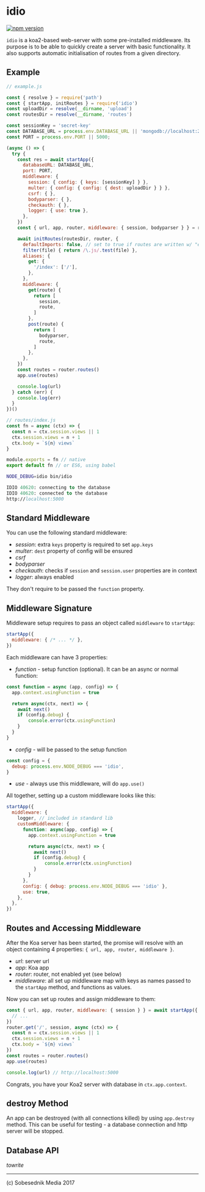 # idio

[![npm version](https://badge.fury.io/js/idio.svg)](https://badge.fury.io/js/idio)

`idio` is a koa2-based web-server with some pre-installed middleware.
Its purpose is to be able to quickly create a server with basic functionality.
It also supports automatic initialisation of routes from a given directory.

## Example

```js
// example.js

const { resolve } = require('path')
const { startApp, initRoutes } = require('idio')
const uploadDir = resolve(__dirname, 'upload')
const routesDir = resolve(__dirname, 'routes')

const sessionKey = 'secret-key'
const DATABASE_URL = process.env.DATABASE_URL || 'mongodb://localhost:27017/idio'
const PORT = process.env.PORT || 5000;

(async () => {
  try {
    const res = await startApp({
      databaseURL: DATABASE_URL,
      port: PORT,
      middleware: {
        session: { config: { keys: [sessionKey] } },
        multer: { config: { config: { dest: uploadDir } } },
        csrf: { },
        bodyparser: { },
        checkauth: { },
        logger: { use: true },
      },
    })
    const { url, app, router, middleware: { session, bodyparser } } = res

    await initRoutes(routesDir, router, {
      defaultImports: false, // set to true if routes are written w/ "export default"
      filter(file) { return /\.js/.test(file) },
      aliases: {
        get: {
          '/index': ['/'],
        },
      },
      middleware: {
        get(route) {
          return [
            session,
            route,
          ]
        },
        post(route) {
          return [
            bodyparser,
            route,
          ]
        },
      },
    })
    const routes = router.routes()
    app.use(routes)

    console.log(url)
  } catch (err) {
    console.log(err)
  }
})()
```

```js
// routes/index.js
const fn = async (ctx) => {
  const n = ctx.session.views || 1
  ctx.session.views = n + 1
  ctx.body = `${n} views`
}

module.exports = fn // native
export default fn // or ES6, using babel
```

```bash
NODE_DEBUG=idio bin/idio
```

```fs
IDIO 40620: connecting to the database
IDIO 40620: connected to the database
http://localhost:5000
```

## Standard Middleware

You can use the following standard middleware:

- _session_: extra `keys` property is required to set `app.keys`
- _multer_: `dest` property of config will be ensured
- _csrf_
- _bodyparser_
- _checkauth_: checks if `session` and `session.user` properties are in context
- _logger_: always enabled

They don't require to be passed the `function` property.

## Middleware Signature

Middleware setup requires to pass an object called `middleware` to `startApp`:

```js
startApp({
  middleware: { /* ... */ },
})
```

Each middleware can have 3 properties:

- _function_ - setup function (optional). It can be an async or normal function:

```js
const function = async (app, config) => {
  app.context.usingFunction = true

  return async(ctx, next) => {
    await next()
    if (config.debug) {
        console.error(ctx.usingFunction)
    }
  }
}
```

- _config_ - will be passed to the setup function

```js
const config = {
  debug: process.env.NODE_DEBUG === 'idio',
}
```

- _use_ - always use this middleware, will do `app.use()`

All together, setting up a custom middleware looks like this:

```js
startApp({
  middleware: {
    logger, // included in standard lib
    customMiddleware: {
      function: async(app, config) => {
        app.context.usingFunction = true

        return async(ctx, next) => {
          await next()
          if (config.debug) {
              console.error(ctx.usingFunction)
          }
        }
      },
      config: { debug: process.env.NODE_DEBUG === 'idio' },
      use: true,
    },
  },
})
```

## Routes and Accessing Middleware

After the Koa server has been started, the promise will resolve with an object
containing 4 properties: `{ url, app, router, middleware }`.

- _url_: server url
- _app_: Koa app
- _router_: router, not enabled yet (see below)
- _middleware_: all set up middleware map with keys as names passed to the
`startApp` method, and functions as values.

Now you can set up routes and assign middleware to them:

```js
const { url, app, router, middleware: { session } } = await startApp({
  // ...
})
router.get('/', session, async (ctx) => {
  const n = ctx.session.views || 1
  ctx.session.views = n + 1
  ctx.body = `${n} views`
})
const routes = router.routes()
app.use(routes)

console.log(url) // http://localhost:5000
```

Congrats, you have your Koa2 server with database in `ctx.app.context`.

## destroy Method

An app can be destroyed (with all connections killed) by using `app.destroy`
method. This can be useful for testing - a database connection and http server
will be stopped.

## Database API

_towrite_

---

(c) Sobesednik Media 2017

